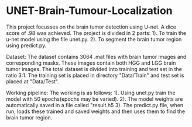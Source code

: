 # UNET-Brain-Tumour-Localization

This project focusses on the brain tumor detection using U-net. A dice score of .98 was achieved. The project is divided in 2 parts:
1). To train the u-net model using the file unet.py.
2). To segment the brain tumor region using predict.py.

Dataset:
The dataset contains 3064 .mat files with brain tumor images and corresponding masks. These images contain both HGG and LGG brain tumor images.
The total dataset is divided into training and test set in the ratio 3:1. The training set is placed in directory "Data/Train" and test set is placed at 
"Data/Test".

Working pipeline:
The working is as follows:
1). Using unet.py train the model with 50 epochs(epochs may be varied).
2). The model weights are automatically saved in a file called "result.h5
3). The predict.py file, when run, loads these trained and saved weights and then uses them to find the brain tumor region.
